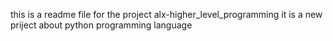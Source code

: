 this is a readme file for the project alx-higher_level_programming it is a new priject about python programming language

